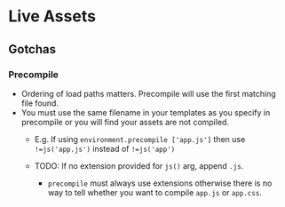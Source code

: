 # Live Assets

## Gotchas

### Precompile

- Ordering of load paths matters. Precompile will use the first matching file found.
- You must use the same filename in your templates as you specify in precompile
  or you will find your assets are not compiled.
  - E.g. If using `environment.precompile ['app.js']` then use
  `!=js('app.js')` instead of `!=js('app')`

  - TODO: If no extension provided for `js()` arg, append `.js`.
    - `precompile` must always use extensions otherwise there is no way to tell whether you want to compile `app.js` or `app.css`.
